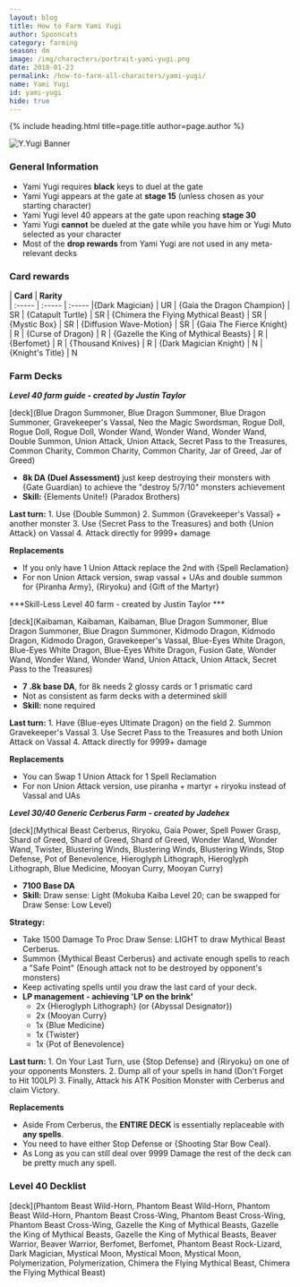 ```yaml
---
layout: blog
title: How to Farm Yami Yugi
author: Spooncats
category: farming
season: dm
image: /img/characters/portrait-yami-yugi.png
date: 2018-01-23
permalink: /how-to-farm-all-characters/yami-yugi/
name: Yami Yugi
id: yami-yugi
hide: true
---
```


{% include heading.html title=page.title author=page.author %}

![Y.Yugi Banner](https://i.imgur.com/mIWSQNb.png)

### General Information
* Yami Yugi requires **black** keys to duel at the gate
* Yami Yugi appears at the gate at **stage 15** (unless chosen as your starting character)
* Yami Yugi level 40 appears at the gate upon reaching **stage 30**
* Yami Yugi **cannot** be dueled at the gate while you have him or Yugi Muto selected as your character
* Most of the **drop rewards** from Yami Yugi are not used in any meta-relevant decks
### Card rewards

| **Card** |  **Rarity**  
| :----- | :----- | :----- 
|{Dark Magician} | UR
| {Gaia the Dragon Champion} | SR
| {Catapult Turtle} | SR
| {Chimera the Flying Mythical Beast} | SR
| {Mystic Box} | SR
| {Diffusion Wave-Motion} | SR
| {Gaia The Fierce Knight} | R
| {Curse of Dragon} | R
| {Gazelle the King of Mythical Beasts} | R
| {Berfomet} | R
| {Thousand Knives} | R
| {Dark Magician Knight} | N
| {Knight's Title} | N

### Farm Decks
***Level 40 farm guide - created by Justin Taylor***

[deck](Blue Dragon Summoner, Blue Dragon Summoner, Blue Dragon Summoner, Gravekeeper's Vassal, Neo the Magic Swordsman, Rogue Doll, Rogue Doll, Rogue Doll, Wonder Wand, Wonder Wand, Wonder Wand, Double Summon, Union Attack, Union Attack, Secret Pass to the Treasures, Common Charity, Common Charity, Common Charity, Jar of Greed, Jar of Greed)

* **8k DA (Duel Assessment)** just keep destroying their monsters with {Gate Guardian} to achieve the "destroy 5/7/10" monsters achievement
* **Skill:** {Elements Unite!} (Paradox Brothers)

**Last turn:** 
		1. Use {Double Summon}
		2. Summon {Gravekeeper's Vassal} + another monster
		3. Use {Secret Pass to the Treasures} and both {Union Attack} on Vassal 
		4. Attack directly for 9999+ damage
	
**Replacements**
* If you only have 1 Union Attack replace the 2nd with {Spell Reclamation}
* For non Union Attack version, swap vassal + UAs and double summon for {Piranha Army}, {Riryoku} and {Gift of the Martyr}

***Skill-Less Level 40 farm - created by Justin Taylor ***

[deck](Kaibaman, Kaibaman, Kaibaman, Blue Dragon Summoner, Blue Dragon Summoner, Blue Dragon Summoner, Kidmodo Dragon, Kidmodo Dragon, Kidmodo Dragon, Gravekeeper's Vassal, Blue-Eyes White Dragon, Blue-Eyes White Dragon, Blue-Eyes White Dragon, Fusion Gate, Wonder Wand, Wonder Wand, Wonder Wand, Union Attack, Union Attack, Secret Pass to the Treasures)

* **7 .8k base DA**, for 8k needs 2 glossy cards or 1 prismatic card
* Not as consistent as farm decks with a determined skill
* **Skill:** none required

**Last turn:** 
		1. Have {Blue-eyes Ultimate Dragon} on the field
		2. Summon Gravekeeper's Vassal 
		3. Use Secret Pass to the Treasures and both Union Attack on Vassal 
		4. Attack directly for 9999+ damage
 
**Replacements**
* You can Swap 1 Union Attack for 1 Spell Reclamation
* For non Union Attack version, use piranha + martyr + riryoku instead of Vassal and UAs

***Level 30/40 Generic Cerberus Farm - created by Jadehex***

[deck](Mythical Beast Cerberus, Riryoku, Gaia Power, Spell Power Grasp, Shard of Greed, Shard of Greed, Shard of Greed, Wonder Wand, Wonder Wand, Twister, Blustering Winds, Blustering Winds, Blustering Winds, Stop Defense, Pot of Benevolence, Hieroglyph Lithograph, Hieroglyph Lithograph, Blue Medicine, Mooyan Curry, Mooyan Curry)

* **7100 Base DA**
* **Skill:** Draw sense: Light (Mokuba Kaiba Level 20; can be swapped for Draw Sense: Low Level)

**Strategy:**
* Take 1500 Damage To Proc Draw Sense: LIGHT to draw Mythical Beast Cerberus.
* Summon {Mythical Beast Cerberus} and activate enough spells to reach a "Safe Point" (Enough attack not to be destroyed by opponent's monsters)
* Keep activating spells until you draw the last card of your deck.
* **LP management - achieving 'LP on the brink'**
	* 2x {Hieroglyph Lithograph} (or {Abyssal Designator})
	* 2x {Mooyan Curry}
	* 1x {Blue Medicine}
	* 1x {Twister}
	* 1x {Pot of Benevolence}
	
**Last turn:** 
		1. On Your Last Turn, use {Stop Defense} and {Riryoku} on one of your opponents Monsters.
		2. Dump all of your spells in hand (Don't Forget to Hit 100LP)
		3. Finally, Attack his ATK Position Monster with Cerberus and claim Victory.

**Replacements**
* Aside From Cerberus, the **ENTIRE DECK** is essentially replaceable with **any spells**.
* You need to have either Stop Defense or {Shooting Star Bow Ceal}.
* As Long as you can still deal over 9999 Damage the rest of the deck can be pretty much any spell.

### Level 40 Decklist

[deck](Phantom Beast Wild-Horn, Phantom Beast Wild-Horn, Phantom Beast Wild-Horn, Phantom Beast Cross-Wing, Phantom Beast Cross-Wing, Phantom Beast Cross-Wing, Gazelle the King of Mythical Beasts, Gazelle the King of Mythical Beasts, Gazelle the King of Mythical Beasts, Beaver Warrior, Beaver Warrior, Berfomet, Berfomet, Phantom Beast Rock-Lizard, Dark Magician, Mystical Moon, Mystical Moon, Mystical Moon, Polymerization, Polymerization, Chimera the Flying Mythical Beast, Chimera the Flying Mythical Beast)
